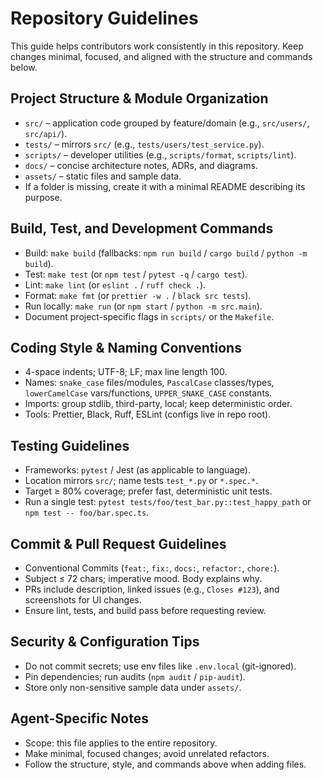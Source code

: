 # Repository Guidelines

This guide helps contributors work consistently in this repository. Keep changes minimal, focused, and aligned with the structure and commands below.

## Project Structure & Module Organization
- `src/` – application code grouped by feature/domain (e.g., `src/users/`, `src/api/`).
- `tests/` – mirrors `src/` (e.g., `tests/users/test_service.py`).
- `scripts/` – developer utilities (e.g., `scripts/format`, `scripts/lint`).
- `docs/` – concise architecture notes, ADRs, and diagrams.
- `assets/` – static files and sample data.
- If a folder is missing, create it with a minimal README describing its purpose.

## Build, Test, and Development Commands
- Build: `make build` (fallbacks: `npm run build` / `cargo build` / `python -m build`).
- Test: `make test` (or `npm test` / `pytest -q` / `cargo test`).
- Lint: `make lint` (or `eslint .` / `ruff check .`).
- Format: `make fmt` (or `prettier -w .` / `black src tests`).
- Run locally: `make run` (or `npm start` / `python -m src.main`).
- Document project-specific flags in `scripts/` or the `Makefile`.

## Coding Style & Naming Conventions
- 4-space indents; UTF-8; LF; max line length 100.
- Names: `snake_case` files/modules, `PascalCase` classes/types, `lowerCamelCase` vars/functions, `UPPER_SNAKE_CASE` constants.
- Imports: group stdlib, third-party, local; keep deterministic order.
- Tools: Prettier, Black, Ruff, ESLint (configs live in repo root).

## Testing Guidelines
- Frameworks: `pytest` / Jest (as applicable to language).
- Location mirrors `src/`; name tests `test_*.py` or `*.spec.*`.
- Target ≥ 80% coverage; prefer fast, deterministic unit tests.
- Run a single test: `pytest tests/foo/test_bar.py::test_happy_path` or `npm test -- foo/bar.spec.ts`.

## Commit & Pull Request Guidelines
- Conventional Commits (`feat:`, `fix:`, `docs:`, `refactor:`, `chore:`).
- Subject ≤ 72 chars; imperative mood. Body explains why.
- PRs include description, linked issues (e.g., `Closes #123`), and screenshots for UI changes.
- Ensure lint, tests, and build pass before requesting review.

## Security & Configuration Tips
- Do not commit secrets; use env files like `.env.local` (git-ignored).
- Pin dependencies; run audits (`npm audit` / `pip-audit`).
- Store only non-sensitive sample data under `assets/`.

## Agent-Specific Notes
- Scope: this file applies to the entire repository.
- Make minimal, focused changes; avoid unrelated refactors.
- Follow the structure, style, and commands above when adding files.

